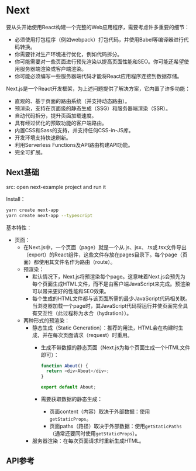 # Next

要从头开始使用React构建一个完整的Web应用程序，需要考虑许多重要的细节：

*   必须使用打包程序（例如webpack）打包代码，并使用Babel等编译器进行代码转换。
*   你需要针对生产环境进行优化，例如代码拆分。
*   你可能需要对一些页面进行预先渲染以提高页面性能和SEO。你可能还希望使用服务器端渲染或客户端渲染。
*   你可能必须编写一些服务器端代码才能将React应用程序连接到数据存储。

Next.js是一个React开发框架，为上述问题提供了解决方案，它内置了许多功能：

*   直观的、基于页面的路由系统（并支持动态路由）。
*   预渲染，支持在页面级的静态生成（SSG）和服务器端渲染（SSR）。
*   自动代码拆分，提升页面加载速度。
*   具有经过优化的预取功能的客户端路由。
*   内置CSS和Sass的支持，并支持任何CSS-in-JS库。
*   开发环境支持快速刷新。
*   利用Serverless Functions及API路由构建API功能。
*   完全可扩展。

## Next基础

src: open next-example project and run it

Install：

```bash
yarn create next-app
yarn create next-app --typescript
```

基本特性：

*   页面：
    *   在Next.js中，一个页面（page）就是一个从.js、jsx、.ts或.tsx文件导出（export）的React组件，这些文件存放在pages目录下。每个page（页面）都使用其文件名作为路由（route）。
    *   预渲染：
        *   默认情况下，Next.js将预渲染每个page。这意味着Next.js会预先为每个页面生成HTML文件，而不是由客户端JavaScript来完成。预渲染可以带来更好的性能和SEO效果。
        *   每个生成的HTML文件都与该页面所需的最少JavaScript代码相关联。当浏览器加载一个page时，其JavaScript代码将运行并使页面完全具有交互性（此过程称为水合（hydration））。
    *   两种形式的预渲染：
        *   静态生成（Static Generation）：推荐的用法，HTML会在构建时生成，并在每次页面请求（request）时重用。
            *   生成不带数据的静态页面（Next.js为每个页面生成一个HTML文件即可）：

                ```javascript
                function About() {
                  return <div>About</div>;
                }

                export default About;
                ```

            *   需要获取数据的静态生成：
                *   页面content（内容）取决于外部数据：使用`getStaticProps`。
                *   页面paths（路径）取决于外部数据：使用`getStaticPaths`（通常还要同时使用`getStaticProps`）。
        *   服务器渲染：在每次页面请求时重新生成HTML。

## API参考
